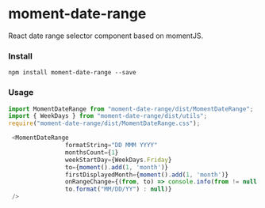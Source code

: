 # moment-date-range
React date range selector component based on momentJS.

### Install
```
npm install moment-date-range --save
```

### Usage
```js
import MomentDateRange from "moment-date-range/dist/MomentDateRange";
import { WeekDays } from "moment-date-range/dist/utils";
require("moment-date-range/dist/MomentDateRange.css");

 <MomentDateRange
                formatString="DD MMM YYYY"
                monthsCount={1}
                weekStartDay={WeekDays.Friday}
                to={moment().add(1, 'month')}
                firstDisplayedMonth={moment().add(1, 'month')}
                onRangeChange={(from, to) => console.info(from != null ? from.format("MM/DD/YY") : null, to != null ?          
                to.format("MM/DD/YY") : null)}
 />
```
